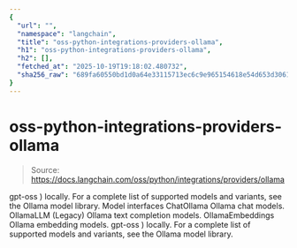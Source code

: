 ```yaml
---
{
  "url": "",
  "namespace": "langchain",
  "title": "oss-python-integrations-providers-ollama",
  "h1": "oss-python-integrations-providers-ollama",
  "h2": [],
  "fetched_at": "2025-10-19T19:18:02.480732",
  "sha256_raw": "689fa60550bd1d0a64e33115713ec6c9e965154618e54d653d3061cf8806a052"
}
---
```


# oss-python-integrations-providers-ollama

> Source: https://docs.langchain.com/oss/python/integrations/providers/ollama

gpt-oss
) locally.
For a complete list of supported models and variants, see the Ollama model library.
Model interfaces
ChatOllama
Ollama chat models.
OllamaLLM
(Legacy) Ollama text completion models.
OllamaEmbeddings
Ollama embedding models.
gpt-oss
) locally.
For a complete list of supported models and variants, see the Ollama model library.